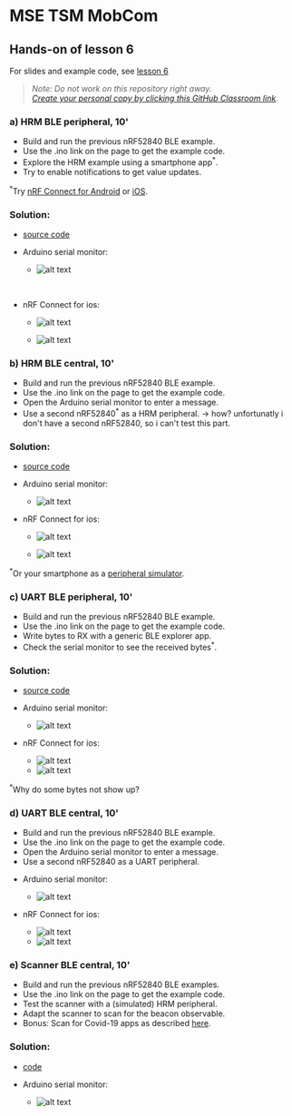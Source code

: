 # MSE TSM MobCom
## Hands-on of lesson 6
For slides and example code, see [lesson 6](../../../mse-tsm-mobcom/blob/master/06/README.md)

> *Note: Do not work on this repository right away.*<br/>
> *[Create your personal copy by clicking this GitHub Classroom link](https://classroom.github.com/a/sK9OuMqt).*

### a) HRM BLE peripheral, 10'
* Build and run the previous nRF52840 BLE example.
* Use the .ino link on the page to get the example code.
* Explore the HRM example using a smartphone app<sup>*</sup>.
* Try to enable notifications to get value updates.

<sup>*</sup>Try [nRF Connect for Android](https://play.google.com/store/apps/details?id=no.nordicsemi.android.mcp) or [iOS](https://apps.apple.com/us/app/nrf-connect/id1054362403).

### Solution:
- [source code](BT_peripheral/BT_peripheral.ino)

- Arduino serial monitor:
    - ![alt text](BT_peripheral/SerialMonitorArduino.png)

    


<br>

- nRF Connect for ios:
    - ![alt text](BT_peripheral/nrf_connect_1.jpg)

    - ![alt text](BT_peripheral/nrf_connect_2.jpg)


### b) HRM BLE central, 10'
* Build and run the previous nRF52840 BLE example.
* Use the .ino link on the page to get the example code.
* Open the Arduino serial monitor to enter a message.
* Use a second nRF52840<sup>*</sup> as a HRM peripheral. 
    -> how? unfortunatly i don't have a second nRF52840, so i can't test this part.

### Solution:
- [source code](BT_central/BT_central.ino)

- Arduino serial monitor:
    - ![alt text](BT_central/SerialMonitorArduino.png)

- nRF Connect for ios:
    - ![alt text](BT_central/NfcConnect1.jpg)

    - ![alt text](BT_central/NfcConnect2.jpg)


<sup>*</sup>Or your smartphone as a [peripheral simulator](https://play.google.com/store/search?q=BLE%20peripheral%20simulator&c=apps&hl=en_US&gl=US).

### c) UART BLE peripheral, 10'
* Build and run the previous nRF52840 BLE example.
* Use the .ino link on the page to get the example code.
* Write bytes to RX with a generic BLE explorer app.
* Check the serial monitor to see the received bytes<sup>*</sup>.


### Solution:

- [source code](BT_peripheral_UART/BT_peripheral_UART.ino)

- Arduino serial monitor:
    - ![alt text](UartBleEperipheral/serial.png)

- nRF Connect for ios:
    - ![alt text](UartBleEperipheral/nrfConnect1.jpg)
    - ![alt text](UartBleEperipheral/nrfConnect2.jpg)

<sup>*</sup>Why do some bytes not show up?

### d) UART BLE central, 10'
* Build and run the previous nRF52840 BLE example.
* Use the .ino link on the page to get the example code.
* Open the Arduino serial monitor to enter a message.
* Use a second nRF52840 as a UART peripheral.


- Arduino serial monitor:
    - ![alt text](UartBleCentral/serial.png)

- nRF Connect for ios:
    - ![alt text](UartBleCentral/nrf1.jpg)
    - ![alt text](UartBleCentral/nrf2.jpg)


### e) Scanner BLE central, 10'
* Build and run the previous nRF52840 BLE examples.
* Use the .ino link on the page to get the example code.
* Test the scanner with a (simulated) HRM peripheral.
* Adapt the scanner to scan for the beacon observable.
* Bonus: Scan for Covid-19 apps as described [here](https://steigerlegal.ch/2020/07/06/swisscovid-app-bluetooth/).

### Solution:
- [code](UartBleScannerCentral/UartBleScannerCentral.ino)

- Arduino serial monitor:
    - ![alt text](UartBleScannerCentral/serial.png)